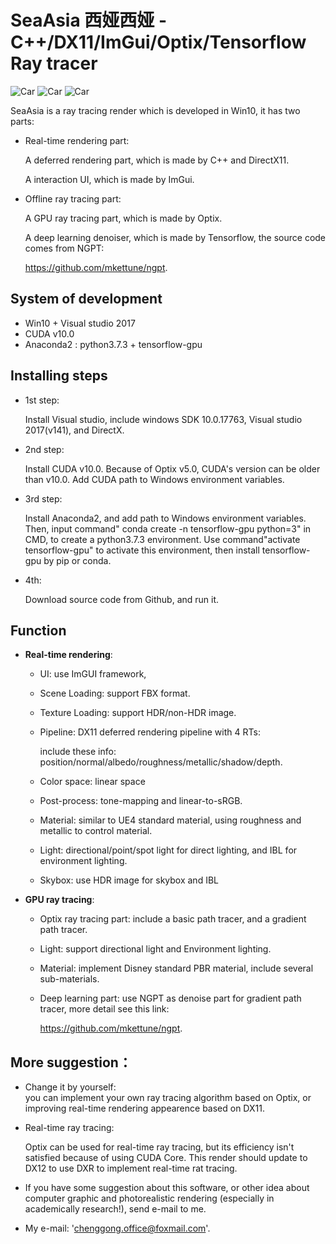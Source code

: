 SeaAsia 西娅西娅 - C++/DX11/ImGui/Optix/Tensorflow Ray tracer
====
![Car](https://lh3.googleusercontent.com/pw/ACtC-3dA_kccMLyU0iQ2uNQ2x4KI0kDsLDHXOOtHX5ZLmvFNYKlQ3WKPGNvmOAxPbU5lXYyccEczXgc8lNmUlehlJj-lt5izt39Mdh0zaghRIhhdkYBYXN-lfasOcq_6FykLr00o8a22FqdiJcVRP6WkZZfT=w1180-h881-no?authuser=0)
![Car](https://lh3.googleusercontent.com/pw/ACtC-3c4pApe-0yyP1MkTfi5er6mg9Ty3azo26EbOaJwfWmJA5P2ETcGSbs4pzBGl7gsQf0PLnu8g1Fv1wKfVQEWIic4S82ifhBPmXzYnPAwTK_-Nc8fYxGbJk7cQWOBJXMiin7tnwmgBFfa9M1QP0tLCwHN=w1567-h881-no?authuser=0)
![Car](https://lh3.googleusercontent.com/pw/ACtC-3eF1HW8t0f7Wn0HJlCG3aeUfuLw0z-NW1dcsW3P2X_FXpvccApkr223HuqQYj3YmP9jPAi-ZbMlQ-xvtDa5__jgkP0M_zpV7w1t22WWPKqiLAN2WxjE2L4LEF9_7tpFynunkYdnj4mvVMb4FmSu6ZEM=w1567-h881-no?authuser=0)

SeaAsia is a ray tracing render  which is developed in Win10, it has two parts:

+ Real-time rendering part:

  A deferred rendering part, which is made by C++ and DirectX11.

  A  interaction UI,  which is made by ImGui.

+ Offline ray tracing part:

  A GPU ray tracing part, which is made by Optix.

  A deep learning denoiser, which is made by Tensorflow, the source code comes from NGPT:

  https://github.com/mkettune/ngpt.  

System of development
----------
* Win10 + Visual studio 2017
* CUDA v10.0
* Anaconda2 : python3.7.3 + tensorflow-gpu

Installing steps
----------
* 1st step: 

  Install Visual studio, include windows SDK 10.0.17763, Visual studio 2017(v141), and DirectX.

* 2nd step: 

  Install CUDA v10.0. Because of Optix v5.0,  CUDA's version can be older than v10.0. Add CUDA path to Windows environment variables. 

* 3rd step: 

  Install Anaconda2, and add path to Windows environment variables. Then, input command" conda create -n tensorflow-gpu python=3" in CMD, to create a python3.7.3 environment. Use command"activate tensorflow-gpu" to activate this environment,  then install tensorflow-gpu by pip or conda.

* 4th: 

  Download source code from Github, and run it.

Function 
----------
+ **Real-time rendering**:

  + UI:  use ImGUI framework, 

  + Scene Loading:  support FBX format.

  + Texture Loading: support HDR/non-HDR image.

  + Pipeline: DX11 deferred rendering pipeline with 4 RTs:

    include these info: position/normal/albedo/roughness/metallic/shadow/depth.

  + Color space: linear space

  + Post-process: tone-mapping and linear-to-sRGB. 

  + Material: similar to UE4 standard material, using roughness and metallic to control material.

  + Light: directional/point/spot light for direct lighting, and IBL for environment lighting.

  + Skybox: use HDR image for skybox and IBL

+ **GPU ray tracing**:

  + Optix ray tracing part: include a basic path tracer, and a gradient path tracer.

  + Light: support directional light and Environment lighting.

  + Material: implement Disney standard PBR material, include several sub-materials. 
  
  + Deep learning part: use NGPT as denoise part for gradient path tracer, more detail see this link:
  
    https://github.com/mkettune/ngpt.

More suggestion：  
-------------------  

* Change it by yourself:  
  you can implement your own ray tracing algorithm based on Optix, or improving real-time rendering appearence based on DX11.

* Real-time ray tracing: 

  Optix can be used for real-time ray tracing, but its efficiency isn't satisfied because of using CUDA Core. This render should update to DX12 to use DXR to implement real-time rat tracing.

* If you have some suggestion about this software, or other idea about computer graphic and photorealistic rendering (especially in academically research!), send e-mail to me.  

* My e-mail: 'chenggong.office@foxmail.com'.
